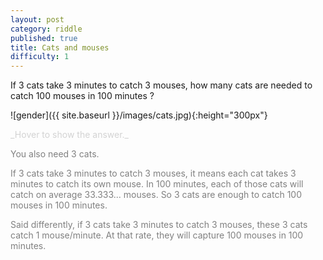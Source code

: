 ```yaml
---
layout: post
category: riddle
published: true
title: Cats and mouses
difficulty: 1
---
```

If 3 cats take 3 minutes to catch 3 mouses, how many cats are needed to catch 100 mouses in 100 minutes ?


![gender]({{ site.baseurl }}/images/cats.jpg){:height="300px"}

<div markdown="1" class='answer-title' style="color: lightgrey">_Hover to show the answer._
</div>
<div class='answer-wrapper'>
<div markdown="1" class='answer' style="color: grey">

You also need 3 cats. 

If 3 cats take 3 minutes to catch 3 mouses, it means each cat takes 3 minutes to catch its own mouse. 
In 100 minutes, each of those cats will catch on average 33.333... mouses. So 3 cats are enough to catch 100 mouses in 100 minutes.

Said differently, if 3 cats take 3 minutes to catch 3 mouses, these 3 cats catch 1 mouse/minute. 
At that rate, they will capture 100 mouses in 100 minutes.

</div>
</div>

